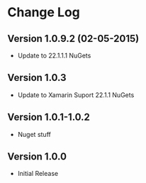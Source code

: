 Change Log
==========
Version 1.0.9.2 (02-05-2015)
-------------
* Update to 22.1.1.1 NuGets

Version 1.0.3
-------------
* Update to Xamarin Suport 22.1.1 NuGets

Version 1.0.1-1.0.2
-------------
* Nuget stuff

Version 1.0.0
-------------
* Initial Release
